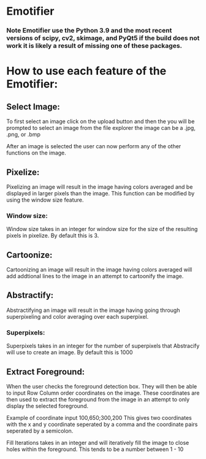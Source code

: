 # Emotifier
### Note Emotifier use the Python 3.9 and the most recent versions of scipy, cv2, skimage, and PyQt5 if the build does not work it is likely a result of missing one of these packages.


# How to use each feature of the Emotifier:

## **Select Image:**
To first select an image click on the upload button and then the you will be prompted to select an image from the file explorer the image can be a .jpg, .png, or .bmp

After an image is selected the user can now perform any of the other functions on the image.


## **Pixelize:**
Pixelizing an image will result in the image having colors averaged and be displayed in larger pixels than the image. This function can be modified by using the window size feature. 

### Window size:
Window size takes in an integer for window size for the size of the resulting pixels in pixelize. By default this is 3.

## **Cartoonize:**
Cartoonizing an image will result in the image having colors averaged will add addtional lines to the image in an attempt to cartoonify the image. 

## **Abstractify:**
Abstractifying an image will result in the image having going through superpixeling and color averaging over each superpixel.

### Superpixels:
Superpixels takes in an integer for the number of superpixels that Abstracify will use to create an image. By default this is 1000

## Extract Foreground:
When the user checks the foreground detection box. They will then be able to input Row Column order coordinates on the image. These coordinates are then used to extract the foreground from the image in an attempt to only display the selected foreground.

Example of coordinate input 100,650;300,200
This gives two coordinates with the x and y coordinate seperated by a comma and the coordinate pairs seperated by a semicolon.

Fill Iterations takes in an integer and will iteratively fill the image to close holes within the foreground. This tends to be a number between 1 - 10

